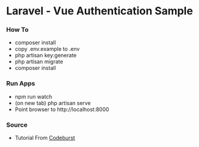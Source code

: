 # Laravel - Vue Authentication Sample

### How To
- composer install
- copy .env.example to .env
- php artisan key:generate
- php artisan migrate
- composer install

### Run Apps
- npm run watch
- (on new tab) php artisan serve
- Point browser to http://localhost:8000

### Source
- Tutorial From [Codeburst](https://codeburst.io/api-authentication-in-laravel-vue-spa-using-jwt-auth-d8251b3632e0)